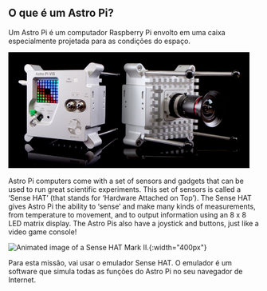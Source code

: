 ## O que é um Astro Pi?

Um Astro Pi é um computador Raspberry Pi envolto em uma caixa especialmente projetada para as condições do espaço.

![Animated image of a Sense HAT being attached to the top of a Raspberry Pi computer.](images/astro_pi_casing.jpeg)

Astro Pi computers come with a set of sensors and gadgets that can be used to run great scientific experiments. This set of sensors is called a ‘Sense HAT’ (that stands for ‘Hardware Attached on Top’). The Sense HAT gives Astro Pi the ability to ‘sense’ and make many kinds of measurements, from temperature to movement, and to output information using an 8 x 8 LED matrix display. The Astro Pis also have a joystick and buttons, just like a video game console!

![Animated image of a Sense HAT Mark II.](images/AP_spin.gif){:width="400px"}

Para esta missão, vai usar o emulador Sense HAT. O emulador é um software que simula todas as funções do Astro Pi no seu navegador de Internet.




